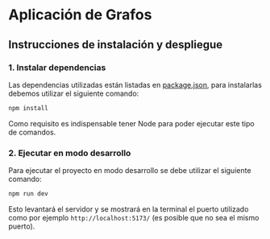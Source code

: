 # Aplicación de Grafos
## Instrucciones de instalación y despliegue
### 1. Instalar dependencias

Las dependencias utilizadas están listadas en [package.json](./package.json), para instalarlas debemos utilizar el siguiente comando:
```bash
npm install
```
Como requisito es indispensable tener Node para poder ejecutar este tipo de comandos.

### 2. Ejecutar en modo desarrollo

Para ejecutar el proyecto en modo desarrollo se debe utilizar el siguiente comando:
```bash
npm run dev
```
Esto levantará el servidor y se mostrará en la terminal el puerto utilizado como por ejemplo `http://localhost:5173/` (es posible que no sea el mismo puerto).
